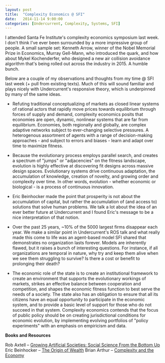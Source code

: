 ```yaml
---
layout: post
title:  "Complexity Economics @ SFI"
date:   2014-11-14 9:00:00
categories: [Undercurrent, Complexity, Systems, SFI]
---
```


I attended Santa Fe Institute's complexity economics symposium last week. I don't think I've ever been surrounded by a more impressive group of people. A small sample set: Kenneth Arrow, winner of the Nobel Memorial Prize in Economics, Murray Gell-Mann, who introduced the quark, and how about Mykel Kochenderfer, who designed a new air collision avoidance algorithm that's being rolled out across the industry in 2015. A humble bunch.

Below are a couple of my observations and thoughts from my time @ SFI last week (+ pull from existing texts). Much of this will sound familiar and plays nicely with Undercurrent's responsive theory, which is underpinned by many of the same ideas.

* Refuting traditional conceptualizing of markets as closed linear systems of rational actors that rapidly move prices towards equilibrium through forces of supply and demand, complexity economics posits that economies are open, dynamic, nonlinear systems that are far from equilibrium. Economies, both regionally and globally, are complex adaptive networks subject to ever-changing selective pressures. A heterogenous assortment of agents with a range of decision-making approaches - and subject to errors and biases - learn and adapt over time to maximize fitness.

* Because the evolutionary process employs parallel search, and creates a spectrum of "jumps" or "adjacencies" on the fitness landscape, evolution is highly effective at discovering fit designs across massive design spaces. Evolutionary systems drive continuous adaptation, the accumulation of knowledge, creation of novelty, and growing order and complexity over time. In other words, evolution - whether economic or biological - is a process of continuous innovation.  

* Eric Beinhocker made the point that prosperity is not about the accumulation of capital, but rather the accumulation of (and access to) solutions that solve human problems. We talk a lot about the idea of an ever better future at Undercurrent and I found Eric's message to be a nice interpretation of that notion.

* Over the past 25 years, ~10% of the 5000 largest firms disappear each year. We make a similar point in Undercurrent's ROS talk and what really made this come to life was an agent-based model SFI shared that demonstrates no organization lasts forever. Models are inherently flawed, but it raises a bunch of interesting questions. For instance, if all organizations are temporal in nature, why try and keep them alive when we see them struggling to survive? Is there a cost or benefit to prolonging their death?

* The economic role of the state is to create an institutional framework to create an environment that supports the evolutionary workings of markets, strikes an effective balance between cooperation and competition, and shapes the economic fitness function to best serve the needs of a society. The state also has an obligation to ensure that all its citizens have an equal opportunity to participate in the economic system, and to provide a basic level of support for those who do not succeed in that system. Complexity economics contends that the focus of public policy should be on creating jurisdictional conditions for economic evolution, by implementing evolving portfolios of "policy experiments" with an emphasis on empiricism and data.

**Books and Resources**

Rob Axtell – [Growing Artificial Societies: Social Science From the Bottom Up](http://www.amazon.com/Growing-Artificial-Societies-Science-Adaptive/dp/0262550253)
Eric Beinhocker – [The Origin of Wealth](http://www.amazon.com/Origin-Wealth-Evolution-Complexity-Economics/dp/157851777X)
Brian Arthur – [Complexity and the Economy](http://www.amazon.com/Complexity-Economy-W-Brian-Arthur/dp/0199334293)

[jekyll-gh]: https://github.com/mojombo/jekyll
[jekyll]:    http://jekyllrb.com